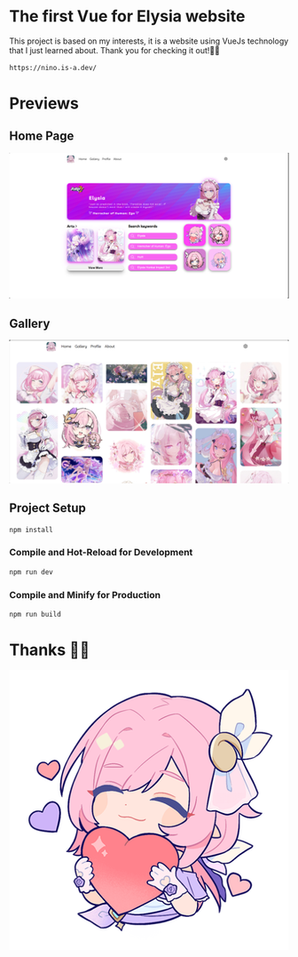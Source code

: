 # The first Vue for Elysia website
This project is based on my interests, it is a website using VueJs technology that I just learned about. Thank you for checking it out!🥰🍀
```sh
https://nino.is-a.dev/
```

# Previews

## Home Page
![Image Description](./public/img/preview.png)
## Gallery
![Image Description](./public/img/previewGallery.png)

## Project Setup


```sh
npm install
```

### Compile and Hot-Reload for Development

```sh
npm run dev
```

### Compile and Minify for Production

```sh
npm run build
```

# Thanks 🥰🌠
![Image Description](./public/ElysiaAlbum/ElyIcon(5).png)